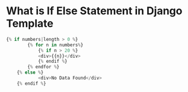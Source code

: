 # What is If Else Statement in Django Template

```python
{% if numbers|length > 0 %}
        {% for n in numbers%}
            {% if n > 20 %}
            <div>{{n}}</div>
            {% endif %}
        {% endfor %}
    {% else %}
            <div>No Data Found</div>
    {% endif %}
```